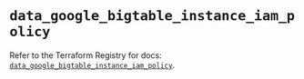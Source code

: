 # `data_google_bigtable_instance_iam_policy`

Refer to the Terraform Registry for docs: [`data_google_bigtable_instance_iam_policy`](https://registry.terraform.io/providers/hashicorp/google-beta/6.37.0/docs/data-sources/google_bigtable_instance_iam_policy).
